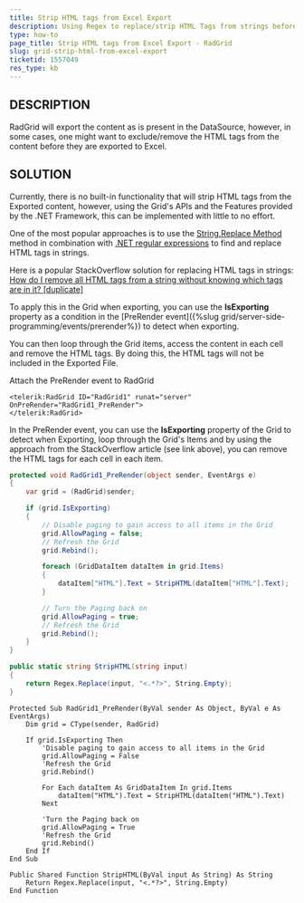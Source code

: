```yaml
---
title: Strip HTML tags from Excel Export
description: Using Regex to replace/strip HTML Tags from strings before they get exported into the Excel file.
type: how-to
page_title: Strip HTML tags from Excel Export - RadGrid
slug: grid-strip-html-from-excel-export
ticketid: 1557049
res_type: kb
---
```


## DESCRIPTION

RadGrid will export the content as is present in the DataSource, however, in some cases, one might want to exclude/remove the HTML tags from the content before they are exported to Excel.

## SOLUTION

Currently, there is no built-in functionality that will strip HTML tags from the Exported content, however, using the Grid's APIs and the Features provided by the .NET Framework, this can be implemented with little to no effort.

One of the most popular approaches is to use the [String.Replace Method](https://docs.microsoft.com/en-us/dotnet/api/system.string.replace) method in combination with [.NET regular expressions](https://docs.microsoft.com/en-us/dotnet/standard/base-types/regular-expressions) to find and replace HTML tags in strings.

Here is a popular StackOverflow solution for replacing HTML tags in strings: [How do I remove all HTML tags from a string without knowing which tags are in it? [duplicate]](https://stackoverflow.com/a/18154046/2289769)

To apply this in the Grid when exporting, you can use the **IsExporting** property as a condition in the [PreRender event]({%slug grid/server-side-programming/events/prerender%}) to detect when exporting. 

You can then loop through the Grid items, access the content in each cell and remove the HTML tags. By doing this, the HTML tags will not be included in the Exported File.

Attach the PreRender event to RadGrid

````ASP.NET
<telerik:RadGrid ID="RadGrid1" runat="server" OnPreRender="RadGrid1_PreRender">
</telerik:RadGrid>
````

In the PreRender event, you can use the **IsExporting** property of the Grid to detect when Exporting, loop through the Grid's Items and by using the approach from the StackOverflow article (see link above), you can remove the HTML tags for each cell in each item.

````C#
protected void RadGrid1_PreRender(object sender, EventArgs e)
{
    var grid = (RadGrid)sender;

    if (grid.IsExporting)
    {
        // Disable paging to gain access to all items in the Grid
        grid.AllowPaging = false; 
        // Refresh the Grid
        grid.Rebind();

        foreach (GridDataItem dataItem in grid.Items)
        {
            dataItem["HTML"].Text = StripHTML(dataItem["HTML"].Text);
        }

        // Turn the Paging back on
        grid.AllowPaging = true; 
        // Refresh the Grid
        grid.Rebind();
    }
}

public static string StripHTML(string input)
{
    return Regex.Replace(input, "<.*?>", String.Empty);
}
````
````VB
Protected Sub RadGrid1_PreRender(ByVal sender As Object, ByVal e As EventArgs)
    Dim grid = CType(sender, RadGrid)

    If grid.IsExporting Then
        'Disable paging to gain access to all items in the Grid
        grid.AllowPaging = False
        'Refresh the Grid
        grid.Rebind()

        For Each dataItem As GridDataItem In grid.Items
            dataItem("HTML").Text = StripHTML(dataItem("HTML").Text)
        Next

        'Turn the Paging back on
        grid.AllowPaging = True
        'Refresh the Grid
        grid.Rebind()
    End If
End Sub

Public Shared Function StripHTML(ByVal input As String) As String
    Return Regex.Replace(input, "<.*?>", String.Empty)
End Function
````
 
